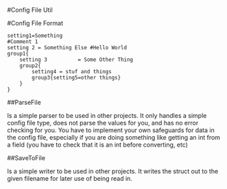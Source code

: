 
#Config File Util

#Config File Format

```
setting1=Something
#Comment 1
setting 2 = Something Else #Hello World
group1{
	setting 3          = Some Other Thing
	group2{
		setting4 = stuf and things
		group3{setting5=other things}
	}
}
```

##ParseFile

Is a simple parser to be used in other projects. It only handles a simple config file type, does not parse the values for you, and has no error checking for you. You have to implement your own safeguards for data in the config file, especially if you are doing something like getting an int from a field (you have to check that it is an int before converting, etc)

##SaveToFile

Is a simple writer to be used in other projects. It writes the struct out to the given filename for later use of being read in.